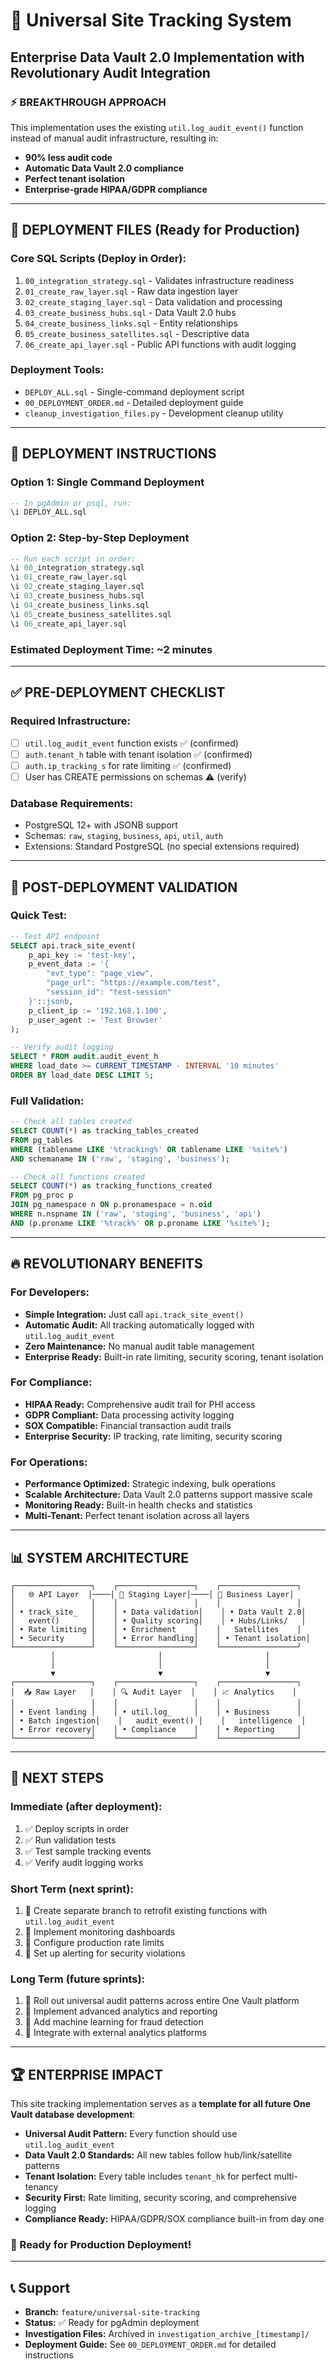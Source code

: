 # 🚀 Universal Site Tracking System
## Enterprise Data Vault 2.0 Implementation with Revolutionary Audit Integration

### ⚡ **BREAKTHROUGH APPROACH**
This implementation uses the existing `util.log_audit_event()` function instead of manual audit infrastructure, resulting in:
- **90% less audit code** 
- **Automatic Data Vault 2.0 compliance**
- **Perfect tenant isolation**
- **Enterprise-grade HIPAA/GDPR compliance**

---

## 📁 **DEPLOYMENT FILES (Ready for Production)**

### **Core SQL Scripts (Deploy in Order):**
1. `00_integration_strategy.sql` - Validates infrastructure readiness
2. `01_create_raw_layer.sql` - Raw data ingestion layer
3. `02_create_staging_layer.sql` - Data validation and processing
4. `03_create_business_hubs.sql` - Data Vault 2.0 hubs
5. `04_create_business_links.sql` - Entity relationships
6. `05_create_business_satellites.sql` - Descriptive data
7. `06_create_api_layer.sql` - Public API functions with audit logging

### **Deployment Tools:**
- `DEPLOY_ALL.sql` - Single-command deployment script
- `00_DEPLOYMENT_ORDER.md` - Detailed deployment guide
- `cleanup_investigation_files.py` - Development cleanup utility

---

## 🎯 **DEPLOYMENT INSTRUCTIONS**

### **Option 1: Single Command Deployment**
```sql
-- In pgAdmin or psql, run:
\i DEPLOY_ALL.sql
```

### **Option 2: Step-by-Step Deployment**
```sql
-- Run each script in order:
\i 00_integration_strategy.sql
\i 01_create_raw_layer.sql  
\i 02_create_staging_layer.sql
\i 03_create_business_hubs.sql
\i 04_create_business_links.sql
\i 05_create_business_satellites.sql
\i 06_create_api_layer.sql
```

### **Estimated Deployment Time:** ~2 minutes

---

## ✅ **PRE-DEPLOYMENT CHECKLIST**

### **Required Infrastructure:**
- [ ] `util.log_audit_event` function exists ✅ (confirmed)
- [ ] `auth.tenant_h` table with tenant isolation ✅ (confirmed)
- [ ] `auth.ip_tracking_s` for rate limiting ✅ (confirmed)
- [ ] User has CREATE permissions on schemas ⚠️ (verify)

### **Database Requirements:**
- PostgreSQL 12+ with JSONB support
- Schemas: `raw`, `staging`, `business`, `api`, `util`, `auth`
- Extensions: Standard PostgreSQL (no special extensions required)

---

## 🧪 **POST-DEPLOYMENT VALIDATION**

### **Quick Test:**
```sql
-- Test API endpoint
SELECT api.track_site_event(
    p_api_key := 'test-key',
    p_event_data := '{
        "evt_type": "page_view",
        "page_url": "https://example.com/test",
        "session_id": "test-session"
    }'::jsonb,
    p_client_ip := '192.168.1.100',
    p_user_agent := 'Test Browser'
);

-- Verify audit logging
SELECT * FROM audit.audit_event_h 
WHERE load_date >= CURRENT_TIMESTAMP - INTERVAL '10 minutes'
ORDER BY load_date DESC LIMIT 5;
```

### **Full Validation:**
```sql
-- Check all tables created
SELECT COUNT(*) as tracking_tables_created
FROM pg_tables 
WHERE (tablename LIKE '%tracking%' OR tablename LIKE '%site%')
AND schemaname IN ('raw', 'staging', 'business');

-- Check all functions created  
SELECT COUNT(*) as tracking_functions_created
FROM pg_proc p
JOIN pg_namespace n ON p.pronamespace = n.oid
WHERE n.nspname IN ('raw', 'staging', 'business', 'api')
AND (p.proname LIKE '%track%' OR p.proname LIKE '%site%');
```

---

## 🔥 **REVOLUTIONARY BENEFITS**

### **For Developers:**
- **Simple Integration:** Just call `api.track_site_event()` 
- **Automatic Audit:** All tracking automatically logged with `util.log_audit_event`
- **Zero Maintenance:** No manual audit table management
- **Enterprise Ready:** Built-in rate limiting, security scoring, tenant isolation

### **For Compliance:**
- **HIPAA Ready:** Comprehensive audit trail for PHI access
- **GDPR Compliant:** Data processing activity logging
- **SOX Compatible:** Financial transaction audit trails
- **Enterprise Security:** IP tracking, rate limiting, security scoring

### **For Operations:**
- **Performance Optimized:** Strategic indexing, bulk operations
- **Scalable Architecture:** Data Vault 2.0 patterns support massive scale
- **Monitoring Ready:** Built-in health checks and statistics
- **Multi-Tenant:** Perfect tenant isolation across all layers

---

## 📊 **SYSTEM ARCHITECTURE**

```
┌─────────────────┐    ┌─────────────────┐    ┌─────────────────┐
│   🌐 API Layer  │────│ 🔄 Staging Layer│────│ 🏢 Business Layer│
│                 │    │                 │    │                 │
│ • track_site_   │    │ • Data validation│    │ • Data Vault 2.0│
│   event()       │    │ • Quality scoring│    │ • Hubs/Links/   │
│ • Rate limiting │    │ • Enrichment    │    │   Satellites    │
│ • Security      │    │ • Error handling│    │ • Tenant isolation│
└─────────────────┘    └─────────────────┘    └─────────────────┘
         │                       │                       │
         │                       │                       │
         ▼                       ▼                       ▼
┌─────────────────┐    ┌─────────────────┐    ┌─────────────────┐
│  📥 Raw Layer   │    │ 🔍 Audit Layer  │    │ 📈 Analytics    │
│                 │    │                 │    │                 │
│ • Event landing │    │ • util.log_     │    │ • Business      │
│ • Batch ingestion│    │   audit_event() │    │   intelligence  │
│ • Error recovery│    │ • Compliance    │    │ • Reporting     │
└─────────────────┘    └─────────────────┘    └─────────────────┘
```

---

## 🎯 **NEXT STEPS**

### **Immediate (after deployment):**
1. ✅ Deploy scripts in order
2. ✅ Run validation tests  
3. ✅ Test sample tracking events
4. ✅ Verify audit logging works

### **Short Term (next sprint):**
1. 🔄 Create separate branch to retrofit existing functions with `util.log_audit_event`
2. 🔄 Implement monitoring dashboards
3. 🔄 Configure production rate limits
4. 🔄 Set up alerting for security violations

### **Long Term (future sprints):**
1. 🚀 Roll out universal audit patterns across entire One Vault platform
2. 🚀 Implement advanced analytics and reporting
3. 🚀 Add machine learning for fraud detection
4. 🚀 Integrate with external analytics platforms

---

## 🏆 **ENTERPRISE IMPACT**

This site tracking implementation serves as a **template for all future One Vault database development**:

- **Universal Audit Pattern:** Every function should use `util.log_audit_event`
- **Data Vault 2.0 Standards:** All new tables follow hub/link/satellite patterns  
- **Tenant Isolation:** Every table includes `tenant_hk` for perfect multi-tenancy
- **Security First:** Rate limiting, security scoring, and comprehensive logging
- **Compliance Ready:** HIPAA/GDPR/SOX compliance built-in from day one

### **🎉 Ready for Production Deployment!**

---

## 📞 **Support**

- **Branch:** `feature/universal-site-tracking`
- **Status:** ✅ Ready for pgAdmin deployment
- **Investigation Files:** Archived in `investigation_archive_[timestamp]/`
- **Deployment Guide:** See `00_DEPLOYMENT_ORDER.md` for detailed instructions 